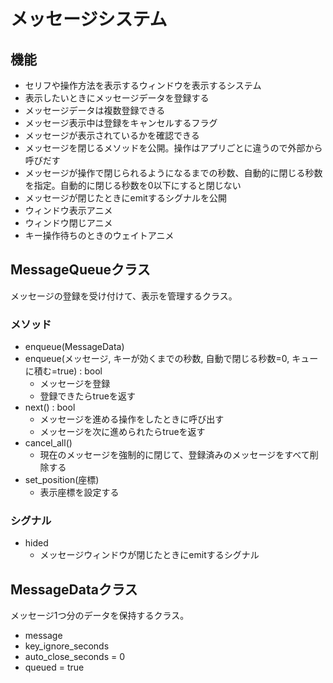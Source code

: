 # メッセージシステム

## 機能
- セリフや操作方法を表示するウィンドウを表示するシステム
- 表示したいときにメッセージデータを登録する
- メッセージデータは複数登録できる
- メッセージ表示中は登録をキャンセルするフラグ
- メッセージが表示されているかを確認できる
- メッセージを閉じるメソッドを公開。操作はアプリごとに違うので外部から呼びだす
- メッセージが操作で閉じられるようになるまでの秒数、自動的に閉じる秒数を指定。自動的に閉じる秒数を0以下にすると閉じない
- メッセージが閉じたときにemitするシグナルを公開
- ウィンドウ表示アニメ
- ウィンドウ閉じアニメ
- キー操作待ちのときのウェイトアニメ

## MessageQueueクラス

メッセージの登録を受け付けて、表示を管理するクラス。

### メソッド
- enqueue(MessageData)
- enqueue(メッセージ, キーが効くまでの秒数, 自動で閉じる秒数=0, キューに積む=true) : bool
  - メッセージを登録
  - 登録できたらtrueを返す
- next() : bool
  - メッセージを進める操作をしたときに呼び出す
  - メッセージを次に進められたらtrueを返す
- cancel_all()
  - 現在のメッセージを強制的に閉じて、登録済みのメッセージをすべて削除する
- set_position(座標)
  - 表示座標を設定する

### シグナル
- hided
  - メッセージウィンドウが閉じたときにemitするシグナル


## MessageDataクラス

メッセージ1つ分のデータを保持するクラス。

- message
- key_ignore_seconds
- auto_close_seconds = 0
- queued = true

